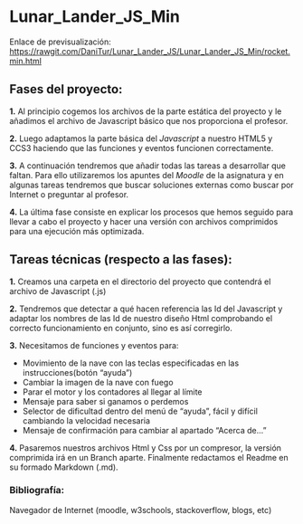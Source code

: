 # Lunar_Lander_JS_Min
Enlace de previsualización: https://rawgit.com/DaniTur/Lunar_Lander_JS/Lunar_Lander_JS_Min/rocket.min.html

## Fases del proyecto:

**1.** Al principio cogemos los archivos de la parte estática del proyecto y le añadimos el archivo de Javascript básico que nos proporciona el profesor.

**2.** Luego adaptamos la parte básica del _Javascript_ a nuestro HTML5 y CCS3 haciendo que las funciones y eventos funcionen correctamente.

**3.** A continuación tendremos que añadir todas las tareas a desarrollar que faltan. Para ello utilizaremos los apuntes del _Moodle_ de 	la asignatura y en algunas tareas tendremos que buscar soluciones externas como buscar por Internet o preguntar al profesor.

**4.** La última fase consiste en explicar los procesos que hemos seguido para llevar a cabo el proyecto y hacer una versión con archivos 	comprimidos para una ejecución más optimizada.

## Tareas técnicas (respecto a las fases):

**1.** Creamos una carpeta en el directorio del proyecto que contendrá el archivo de Javascript (.js) 

**2.** Tendremos que detectar a qué hacen referencia las Id del Javascript y adaptar los nombres de las Id de nuestro diseño Html                comprobando el correcto funcionamiento en conjunto, sino es así corregirlo.

**3.** Necesitamos de funciones y eventos para:
* Movimiento de la nave con las teclas especificadas en las instrucciones(botón “ayuda”)
* Cambiar la imagen de la nave con fuego
* Parar el motor y los contadores al llegar al límite
* Mensaje para saber si ganamos o perdemos
* Selector de dificultad dentro del menú de “ayuda”, fácil y difícil cambiando la velocidad necesaria
* Mensaje de confirmación para cambiar al apartado “Acerca de...”

**4.** Pasaremos nuestros archivos Html y Css por un compresor, la versión comprimida irá en un Branch aparte. Finalmente redactamos el          Readme en su formado Markdown (.md).


### Bibliografía:
Navegador de Internet (moodle, w3schools, stackoverflow, blogs, etc)
